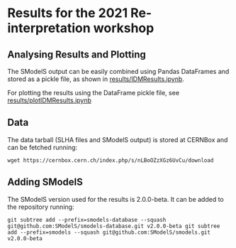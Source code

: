 # Results for the 2021 Re-interpretation workshop

## Analysing Results and Plotting ##

The SModelS output can be easily combined using Pandas DataFrames and stored
as a pickle file, as shown in [results/IDMResults.ipynb](results/IDMResults.ipynb).

For plotting the results using the DataFrame pickle file, see [results/plotIDMResults.ipynb](results/plotIDMResults.ipynb)

## Data ##

The data tarball (SLHA files and SModelS output) is stored at CERNBox and can be fetched running:

``
wget https://cernbox.cern.ch/index.php/s/nLBoOZzXGz6UvCu/download
``

## Adding SModelS ##

The SModelS version used for the results is 2.0.0-beta. It can be added to the repository running:

``
git subtree add --prefix=smodels-database --squash git@github.com:SModelS/smodels-database.git v2.0.0-beta
git subtree add --prefix=smodels --squash git@github.com:SModelS/smodels.git v2.0.0-beta
``
